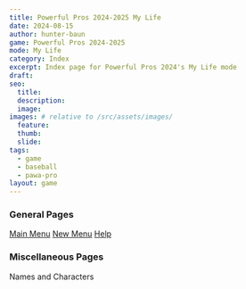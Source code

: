 ```yaml
---
title: Powerful Pros 2024-2025 My Life
date: 2024-08-15
author: hunter-baun
game: Powerful Pros 2024-2025
mode: My Life
category: Index
excerpt: Index page for Powerful Pros 2024's My Life mode
draft: 
seo:
  title:
  description:
  image: 
images: # relative to /src/assets/images/
  feature:
  thumb: 
  slide:
tags:
  - game
  - baseball
  - pawa-pro
layout: game
---
```


### General Pages

[Main Menu](MainMenu)
[New Menu](MainMenu/NewMenu)
[Help](Help)

### Miscellaneous Pages

Names and Characters

